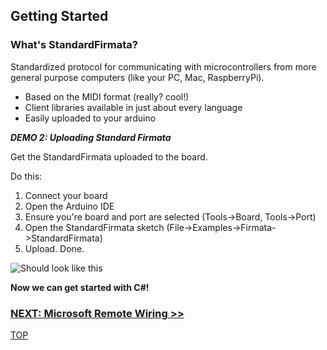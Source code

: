 ## Getting Started

### What's StandardFirmata?
Standardized protocol for communicating with microcontrollers from more general purpose computers (like your PC, Mac, RaspberryPi).

- Based on the MIDI format (really? cool!)
- Client libraries available in just about every language
- Easily uploaded to your arduino

_**DEMO 2: Uploading Standard Firmata**_

Get the StandardFirmata uploaded to the board.

Do this:

1. Connect your board
2. Open the Arduino IDE
3. Ensure you're board and port are selected (Tools->Board, Tools->Port)
4. Open the StandardFirmata sketch (File->Examples->Firmata->StandardFirmata)
5. Upload. Done.

![Should look like this](assets/Demo_2_Firmata.png)


**Now we can get started with C#!** 

### [NEXT: Microsoft Remote Wiring >>](msiotwiring_1.md)

[TOP](README.md)
